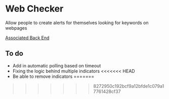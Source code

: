 # Web Checker

Allow people to create alerts for themselves looking for keywords on webpages

[Associated Back End](https://github.com/riderjensen/web-check-back)
## To do

* Add in automatic polling based on timeout
* Fixing the logic behind multiple indicators
<<<<<<< HEAD
* Be able to remove indicators
=======
>>>>>>> 8272950c192bcf9a12bfde1c079a17761428cf37
